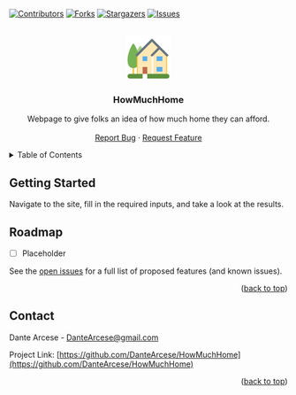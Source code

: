 <div id="top"></div>

<!-- PROJECT SHIELDS -->
<!--
*** I'm using markdown "reference style" links for readability.
*** Reference links are enclosed in brackets [ ] instead of parentheses ( ).
*** See the bottom of this document for the declaration of the reference variables
*** for contributors-url, forks-url, etc. This is an optional, concise syntax you may use.
*** https://www.markdownguide.org/basic-syntax/#reference-style-links
-->
[![Contributors][contributors-shield]][contributors-url]
[![Forks][forks-shield]][forks-url]
[![Stargazers][stars-shield]][stars-url]
[![Issues][issues-shield]][issues-url]



<!-- PROJECT LOGO -->
<br />
<div align="center">
  <a href="https://github.com/DanteArcese/HowMuchHome">
    <img src="icon.png" alt="Logo" width="80" height="80">
  </a>

<h3 align="center">HowMuchHome</h3>

  <p align="center">
    Webpage to give folks an idea of how much home they can afford.
    <br />
    <br />
    <a href="https://github.com/DanteArcese/HowMuchHome/issues">Report Bug</a>
    ·
    <a href="https://github.com/DanteArcese/HowMuchHome/issues">Request Feature</a>
  </p>
</div>



<!-- TABLE OF CONTENTS -->
<details>
  <summary>Table of Contents</summary>
  <ol>
    <li><a href="#getting-started">Getting Started</a></li>
    <li><a href="#roadmap">Roadmap</a></li>
    <li><a href="#contact">Contact</a></li>
  </ol>
</details>



<!-- GETTING STARTED -->
## Getting Started

Navigate to the site, fill in the required inputs, and take a look at the results.



<!-- ROADMAP -->
## Roadmap

- [ ] Placeholder

See the [open issues](https://github.com/DanteArcese/HowMuchHome/issues) for a full list of proposed features (and known issues).

<p align="right">(<a href="#top">back to top</a>)</p>



<!-- CONTACT -->
## Contact

Dante Arcese - DanteArcese@gmail.com

Project Link: [https://github.com/DanteArcese/HowMuchHome](https://github.com/DanteArcese/HowMuchHome)

<p align="right">(<a href="#top">back to top</a>)</p>



<!-- MARKDOWN LINKS & IMAGES -->
<!-- https://www.markdownguide.org/basic-syntax/#reference-style-links -->
[contributors-shield]: https://img.shields.io/github/contributors/DanteArcese/HowMuchHome.svg?style=for-the-badge
[contributors-url]: https://github.com/DanteArcese/HowMuchHome/graphs/contributors
[forks-shield]: https://img.shields.io/github/forks/DanteArcese/HowMuchHome.svg?style=for-the-badge
[forks-url]: https://github.com/DanteArcese/HowMuchHome/network/members
[stars-shield]: https://img.shields.io/github/stars/DanteArcese/HowMuchHome.svg?style=for-the-badge
[stars-url]: https://github.com/DanteArcese/HowMuchHome/stargazers
[issues-shield]: https://img.shields.io/github/issues/DanteArcese/HowMuchHome.svg?style=for-the-badge
[issues-url]: https://github.com/DanteArcese/HowMuchHome/issues